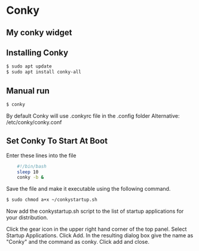 # Conky

## My conky widget

## Installing Conky
```bash
$ sudo apt update
$ sudo apt install conky-all
```

## Manual run

```bash
$ conky
```
By default Conky will use .conkyrc file in the .config folder
Alternative: /etc/conky/conky.conf

## Set Conky To Start At Boot
Enter these lines into the file
```bash
    #!/bin/bash
    sleep 10
    conky -b &
```
Save the file and make it executable using the following command.
```bash
$ sudo chmod a+x ~/conkystartup.sh
```
Now add the conkystartup.sh script to the list of startup applications for your distribution. 

Click the gear icon in the upper right hand corner of the top panel. Select Startup Applications. Click Add. In the resulting dialog box give the name as "Conky" and the command as conky. Click add and close.